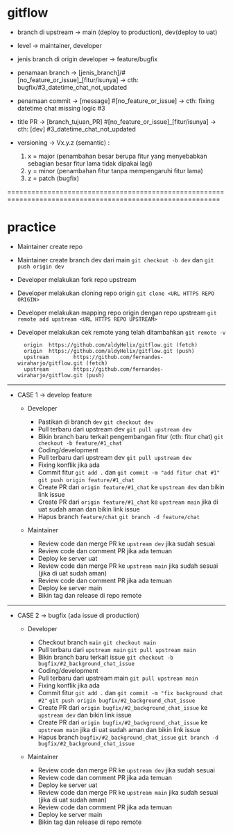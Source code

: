 # gitflow

- branch di upstream -> main (deploy to production), dev(deploy to uat)
- level -> maintainer, developer

- jenis branch di origin developer -> feature/bugfix

- penamaan branch -> [jenis_branch]/#[no_feature_or_issue]_[fitur/isunya] -> cth: bugfix/#3_datetime_chat_not_updated
- penamaan commit -> [message] #[no_feature_or_issue] -> cth: fixing datetime chat missing logic #3
- title PR -> [branch_tujuan_PR] #[no_feature_or_issue]_[fitur/isunya] -> cth: [dev] #3_datetime_chat_not_updated

- versioning -> Vx.y.z (semantic) :
  1. x = major (penambahan besar berupa fitur yang menyebabkan sebagian besar fitur lama tidak dipakai lagi)
  2. y = minor (penambahan fitur tanpa mempengaruhi fitur lama)
  3. z = patch (bugfix)

===========================================================================================================

# practice

- Maintainer create repo
- Maintainer create branch dev dari main
  `git checkout -b dev` dan `git push origin dev`

- Developer melakukan fork repo upstream
- Developer melakukan cloning repo origin
  `git clone <URL HTTPS REPO ORIGIN>`
- Developer melakukan mapping repo origin dengan repo upstream
  `git remote add upstream <URL HTTPS REPO UPSTREAM>`
  
- Developer melakukan cek remote yang telah ditambahkan
  `git remote -v`
  ```
    origin  https://github.com/aldyHelix/gitflow.git (fetch)
    origin  https://github.com/aldyHelix/gitflow.git (push)
    upstream        https://github.com/fernandes-wiraharjo/gitflow.git (fetch)
    upstream        https://github.com/fernandes-wiraharjo/gitflow.git (push)
  ```

--------------------------------------------------------------------------------------------------
- CASE 1 -> develop feature
  * Developer
    - Pastikan di branch `dev`
      `git checkout dev`
    - Pull terbaru dari upstream dev
      `git pull upstream dev`
    - Bikin branch baru terkait pengembangan fitur (cth: fitur chat)
      `git checkout -b feature/#1_chat`
    - Coding/development
    - Pull terbaru dari upstream dev
      `git pull upstream dev`
    - Fixing konflik jika ada
    - Commit fitur
      `git add .` dan `git commit -m "add fitur chat #1"`
      `git push origin feature/#1_chat`
    - Create PR dari `origin feature/#1_chat` ke `upstream dev` dan bikin link issue
    - Create PR dari `origin feature/#1_chat` ke `upstream main` jika di uat sudah aman dan bikin link issue
    - Hapus branch `feature/chat`
      `git branch -d feature/chat`

  * Maintainer
    - Review code dan merge PR ke `upstream dev` jika sudah sesuai
    - Review code dan comment PR jika ada temuan
    - Deploy ke server uat
    - Review code dan merge PR ke `upstream main` jika sudah sesuai (jika di uat sudah aman)
    - Review code dan comment PR jika ada temuan
    - Deploy ke server main
    - Bikin tag dan release di repo remote

--------------------------------------------------------------------------------------------------
- CASE 2 -> bugfix (ada issue di production)
  * Developer
    - Checkout branch `main`
      `git checkout main`
    - Pull terbaru dari `upstream main`
      `git pull upstream main`
    - Bikin branch baru terkait issue
      `git checkout -b bugfix/#2_background_chat_issue`
    - Coding/development
    - Pull terbaru dari upstream main
      `git pull upstream main`
    - Fixing konflik jika ada
    - Commit fitur
      `git add .` dan `git commit -m "fix background chat #2"`
      `git push origin bugfix/#2_background_chat_issue`
    - Create PR dari `origin bugfix/#2_background_chat_issue` ke `upstream dev` dan bikin link issue
    - Create PR dari `origin bugfix/#2_background_chat_issue` ke `upstream main` jika di uat sudah aman dan bikin link issue
    - Hapus branch `bugfix/#2_background_chat_issue`
      `git branch -d bugfix/#2_background_chat_issue`

  * Maintainer
    - Review code dan merge PR ke `upstream dev` jika sudah sesuai
    - Review code dan comment PR jika ada temuan
    - Deploy ke server uat
    - Review code dan merge PR ke `upstream main` jika sudah sesuai (jika di uat sudah aman)
    - Review code dan comment PR jika ada temuan
    - Deploy ke server main
    - Bikin tag dan release di repo remote
